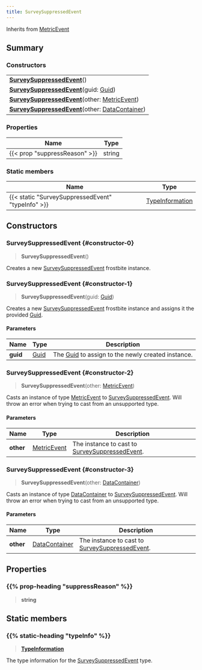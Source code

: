 ```yaml
---
title: SurveySuppressedEvent
---
```


Inherits from [MetricEvent](/vext/ref/fb/metricevent)

## Summary

### Constructors

|  |
| --- |
| **[SurveySuppressedEvent](#constructor-0)**() |
| **[SurveySuppressedEvent](#constructor-1)**(guid: [Guid](/vext/ref/shared/type/guid)) |
| **[SurveySuppressedEvent](#constructor-2)**(other: [MetricEvent](/vext/ref/fb/metricevent)) |
| **[SurveySuppressedEvent](#constructor-3)**(other: [DataContainer](/vext/ref/shared/type/datacontainer)) |

### Properties

| Name | Type |
| ---- | ---- |
| {{< prop "suppressReason" >}} | string |

### Static members

| Name | Type |
| ---- | ---- |
| {{< static "SurveySuppressedEvent" "typeInfo" >}} | [TypeInformation](/vext/ref/shared/type/typeinformation) |

## Constructors

### SurveySuppressedEvent {#constructor-0}

> **SurveySuppressedEvent**()

Creates a new [SurveySuppressedEvent](/vext/ref/fb/surveysuppressedevent) frostbite instance.

### SurveySuppressedEvent {#constructor-1}

> **SurveySuppressedEvent**(guid: [Guid](/vext/ref/shared/type/guid))

Creates a new [SurveySuppressedEvent](/vext/ref/fb/surveysuppressedevent) frostbite instance and assigns it the provided [Guid](/vext/ref/shared/type/guid).

#### Parameters

| Name | Type | Description |
| ---- | ---- | ----------- |
| **guid** | [Guid](/vext/ref/shared/type/guid) | The [Guid](/vext/ref/shared/type/guid) to assign to the newly created instance. |

### SurveySuppressedEvent {#constructor-2}

> **SurveySuppressedEvent**(other: [MetricEvent](/vext/ref/fb/metricevent))

Casts an instance of type [MetricEvent](/vext/ref/fb/metricevent) to [SurveySuppressedEvent](/vext/ref/fb/surveysuppressedevent). Will throw an error when trying to cast from an unsupported type.

#### Parameters

| Name | Type | Description |
| ---- | ---- | ----------- |
| **other** | [MetricEvent](/vext/ref/fb/metricevent) | The instance to cast to [SurveySuppressedEvent](/vext/ref/fb/surveysuppressedevent). |

### SurveySuppressedEvent {#constructor-3}

> **SurveySuppressedEvent**(other: [DataContainer](/vext/ref/shared/type/datacontainer))

Casts an instance of type [DataContainer](/vext/ref/shared/type/datacontainer) to [SurveySuppressedEvent](/vext/ref/fb/surveysuppressedevent). Will throw an error when trying to cast from an unsupported type.

#### Parameters

| Name | Type | Description |
| ---- | ---- | ----------- |
| **other** | [DataContainer](/vext/ref/shared/type/datacontainer) | The instance to cast to [SurveySuppressedEvent](/vext/ref/fb/surveysuppressedevent). |

## Properties

### {{% prop-heading "suppressReason" %}}

> **string**

## Static members

### {{% static-heading "typeInfo" %}}

> **[TypeInformation](/vext/ref/shared/type/typeinformation)**

The type information for the [SurveySuppressedEvent](/vext/ref/fb/surveysuppressedevent) type.

